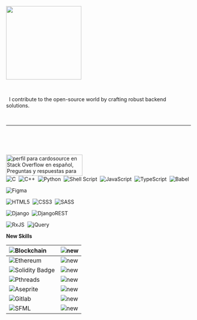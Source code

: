 <div style="display: inline-block;">
  <img align="left" width="205px" height="200px" src="https://c.tenor.com/BZaWjKzYBLQAAAAd/tenor.gif">    

  <p>&nbsp; </p>
</div>
  <p>&nbsp;&nbsp;I contribute to the open-source world by crafting robust backend solutions.</p>
   <br/>
<hr/>
<br/>
<br/>
<br/>
    
  <a  href="https://es.stackoverflow.com/users/329668/cardosource"><img src="https://es.stackoverflow.com/users/flair/329668.png" width="208" height="58" alt="perfil para cardosource en Stack Overflow en espa&#241;ol, Preguntas y respuestas para programadores y profesionales de la inform&#225;tica" title="perfil para cardosource en Stack Overflow en espa&#241;ol, Preguntas y respuestas para programadores y profesionales de la inform&#225;tica"></a>                
![C](https://img.shields.io/badge/c-%2300599C.svg?style=for-the-badge&logo=c&logoColor=white)&nbsp;&nbsp;![C++](https://img.shields.io/badge/c++-%2300599C.svg?style=for-the-badge&logo=c%2B%2B&logoColor=white)&nbsp;&nbsp;![Python](https://img.shields.io/badge/python-3670A0?style=for-the-badge&logo=python&logoColor=ffdd54)&nbsp;&nbsp;![Shell Script](https://img.shields.io/badge/shell_script-%23121011.svg?style=for-the-badge&logo=gnu-bash&logoColor=white)&nbsp;&nbsp;![JavaScript](https://img.shields.io/badge/javascript-%23323330.svg?style=for-the-badge&logo=javascript&logoColor=%23F7DF1E)&nbsp;&nbsp;![TypeScript](https://img.shields.io/badge/typescript-%23007ACC.svg?style=for-the-badge&logo=typescript&logoColor=white)&nbsp;&nbsp;![Babel](https://img.shields.io/badge/Babel-F9DC3e?style=for-the-badge&logo=babel&logoColor=black)                      

![Figma](https://img.shields.io/badge/figma-%23F24E1E.svg?style=for-the-badge&logo=figma&logoColor=white)

![HTML5](https://img.shields.io/badge/html5-%23E34F26.svg?style=for-the-badge&logo=html5&logoColor=white)&nbsp;&nbsp;![CSS3](https://img.shields.io/badge/css3-%231572B6.svg?style=for-the-badge&logo=css3&logoColor=white)&nbsp;&nbsp;![SASS](https://img.shields.io/badge/SASS-hotpink.svg?style=for-the-badge&logo=SASS&logoColor=white)

![Django](https://img.shields.io/badge/django-%23092E20.svg?style=for-the-badge&logo=django&logoColor=white)&nbsp;&nbsp;![DjangoREST](https://img.shields.io/badge/DJANGO-REST-ff1709?style=for-the-badge&logo=django&logoColor=white&color=ff1709&labelColor=gray)



![RxJS](https://img.shields.io/badge/rxjs-%23B7178C.svg?style=for-the-badge&logo=reactivex&logoColor=white)&nbsp;&nbsp;![jQuery](https://img.shields.io/badge/jquery-%230769AD.svg?style=for-the-badge&logo=jquery&logoColor=white)

__New Skills__                                              

|  ![Blockchain](https://img.shields.io/badge/Blockchain-0E76A8?style=for-the-badge&logo=blockchaindotcom&logoColor=white)         | ![new](https://img.shields.io/badge/new-red?style=for-the-badge&logoColor=white)                          |
| :---------- |  :---------------------------------- |
| ![Ethereum](https://img.shields.io/badge/Ethereum-3C3C3D.svg?style=for-the-badge&logo=Ethereum&logoColor=white)        | ![new](https://img.shields.io/badge/new-red?style=for-the-badge&logoColor=white)                          |
|![Solidity Badge](https://img.shields.io/badge/Solidity-363636?logo=solidity&logoColor=fff&style=for-the-badge)       | ![new](https://img.shields.io/badge/new-red?style=for-the-badge&logoColor=white)                          |
| ![Pthreads](https://img.shields.io/badge/Pthreads-0078D4?style=for-the-badge&logo=c&logoColor=white)        | ![new](https://img.shields.io/badge/new-red?style=for-the-badge&logoColor=white)                          |
| ![Aseprite](https://img.shields.io/badge/Aseprite-7D929E.svg?style=for-the-badge&logo=Aseprite&logoColor=white)      | ![new](https://img.shields.io/badge/new-red?style=for-the-badge&logoColor=white)                          |
| ![Gitlab](https://img.shields.io/badge/GitLab-FC6D26.svg?style=for-the-badge&logo=GitLab&logoColor=white)    | ![new](https://img.shields.io/badge/new-red?style=for-the-badge&logoColor=white)                          |
|![SFML](https://img.shields.io/badge/SFML-8CC445.svg?style=for-the-badge&logo=SFML&logoColor=white)        | ![new](https://img.shields.io/badge/new-red?style=for-the-badge&logoColor=white)                          |
 
